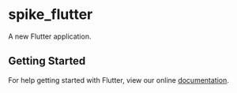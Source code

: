 # spike_flutter

A new Flutter application.

## Getting Started

For help getting started with Flutter, view our online
[documentation](https://flutter.io/).
